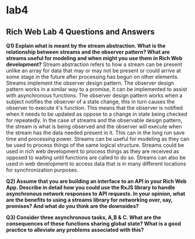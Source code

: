 # lab4

## Rich Web Lab 4 Questions and Answers

**Q1) Explain what is meant by the stream abstraction. What is the relationship between streams and the observer pattern? What are streams useful for modeling and when might you use them in Rich Web development?**
Stream abstraction refers to how a stream can be present unlike an array for data that may or may not be present or could arrive at some stage in the future after processing has begun on other elements. Streams implement the observer design pattern. The observer design pattern works in a similar way to a promise, it can be implemented to assist with asynchronous functions. The observer design pattern works when a subject notifies the observer of a state change, this in turn causes the observer to execute it's function. This means that the observer is notified when it needs to be updated as oppose to a change in state being checked for repeatedly. In the case of streams and the observable design pattern, the stream is what is being observed and the observer will execute when the stream has the data needed present in it. This can in the long run save time and processing power. Streams can be useful for modeling as they can be used to process things of the same logical structure. Streams could be used in rich web development to process things as they are received as opposed to waiting until functions are called to do so. Streams can also be used in web development to access data that is in many different locations for synchronization purposes.

**Q2) Assume that you are building an interface to an API in your Rich Web App. Describe in detail how you could use the RxJS library to handle asynchronous network responses to API requests. In your opinion, what are the benefits to using a streams library for networking over, say, promises? And what do you think are the downsides?**

**Q3) Consider three asynchronous tasks, A,B & C. What are the consequences of these functions sharing global state? What is a good practice to alleviate any problems associated with this?**
